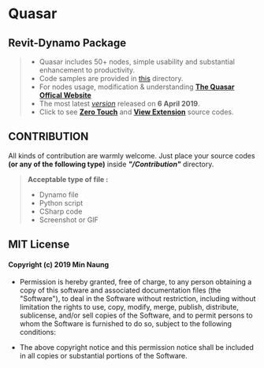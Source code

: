 # Quasar
## Revit-Dynamo Package 

> - Quasar includes 50+ nodes, simple usability and substantial enhancement to productivity.
> - Code samples are provided in [this](https://github.com/mgjean/quasar/tree/master/samples) directory.
> - For nodes usage, modification & understanding [__The Quasar Offical Website__](https://twentytwo.space/quasar-package-guide/)
> - The most latest [_version_](https://github.com/mgjean/quasar/tree/master/Quasar%20v2.1.1) released on __6 April 2019__.
> - Click to see [__Zero Touch__](https://github.com/mgjean/quasar/tree/master/QuasarZeroTouch) and [__View Extension__](https://github.com/mgjean/quasar/tree/master/QuasarExtension) source codes.



## CONTRIBUTION
All kinds of contribution are warmly welcome. 
Just place your source codes **(or any of the following type)** inside **_"/Contribution"_** directory. 

> **Acceptable type of file :**
> - Dynamo file
> - Python script
> - CSharp code
> - Screenshot or GIF


## MIT License
#### Copyright (c) 2019 Min Naung

- Permission is hereby granted, free of charge, to any person obtaining a copy
of this software and associated documentation files (the "Software"), to deal
in the Software without restriction, including without limitation the rights
to use, copy, modify, merge, publish, distribute, sublicense, and/or sell
copies of the Software, and to permit persons to whom the Software is
furnished to do so, subject to the following conditions:

- The above copyright notice and this permission notice shall be included in all
copies or substantial portions of the Software.


